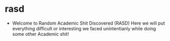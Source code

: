 # rasd 
 - Welcome to Random Academic Shit Discovered (RASD)
 Here we will put everything difficult or interesting we faced unintentianly while doing some other Academic shit!
